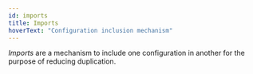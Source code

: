 ```yaml
---
id: imports
title: Imports
hoverText: "Configuration inclusion mechanism"
---
```

*Imports* are a mechanism to include one configuration in another for the purpose of reducing duplication.
